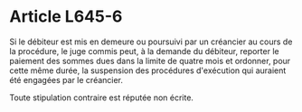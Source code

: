 # Article L645-6

Si le débiteur est mis en demeure ou poursuivi par un créancier au cours de la procédure, le juge commis peut, à la demande du débiteur, reporter le paiement des sommes dues dans la limite de quatre mois et ordonner, pour cette même durée, la suspension des procédures d'exécution qui auraient été engagées par le créancier.

Toute stipulation contraire est réputée non écrite.
